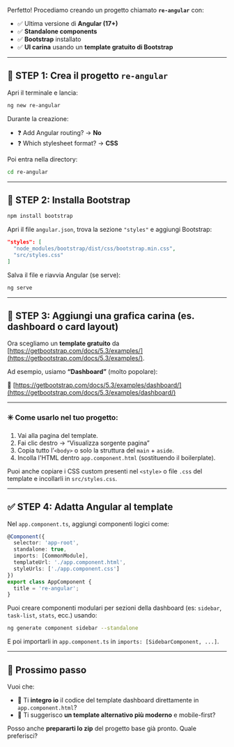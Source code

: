 Perfetto! Procediamo creando un progetto chiamato **`re-angular`** con:

* ✅ Ultima versione di **Angular (17+)**
* ✅ **Standalone components**
* ✅ **Bootstrap** installato
* ✅ **UI carina** usando un **template gratuito di Bootstrap**

---

## 🔧 STEP 1: Crea il progetto `re-angular`

Apri il terminale e lancia:

```bash
ng new re-angular
```

Durante la creazione:

* ❓ Add Angular routing? → **No**
* ❓ Which stylesheet format? → **CSS**

Poi entra nella directory:

```bash
cd re-angular
```

---

## 🔧 STEP 2: Installa Bootstrap

```bash
npm install bootstrap
```

Apri il file `angular.json`, trova la sezione `"styles"` e aggiungi Bootstrap:

```json
"styles": [
  "node_modules/bootstrap/dist/css/bootstrap.min.css",
  "src/styles.css"
]
```

Salva il file e riavvia Angular (se serve):

```bash
ng serve
```

---

## 🎨 STEP 3: Aggiungi una grafica carina (es. dashboard o card layout)

Ora scegliamo un **template gratuito** da [https://getbootstrap.com/docs/5.3/examples/](https://getbootstrap.com/docs/5.3/examples/).

Ad esempio, usiamo **“Dashboard”** (molto popolare):

🔗 [https://getbootstrap.com/docs/5.3/examples/dashboard/](https://getbootstrap.com/docs/5.3/examples/dashboard/)

---

### ✳️ Come usarlo nel tuo progetto:

1. Vai alla pagina del template.
2. Fai clic destro → “Visualizza sorgente pagina”
3. Copia tutto l’`<body>` o solo la struttura del `main` + `aside`.
4. Incolla l'HTML dentro `app.component.html` (sostituendo il boilerplate).

Puoi anche copiare i CSS custom presenti nel `<style>` o file `.css` del template e incollarli in `src/styles.css`.

---

## ✅ STEP 4: Adatta Angular al template

Nel `app.component.ts`, aggiungi componenti logici come:

```ts
@Component({
  selector: 'app-root',
  standalone: true,
  imports: [CommonModule],
  templateUrl: './app.component.html',
  styleUrls: ['./app.component.css']
})
export class AppComponent {
  title = 're-angular';
}
```

Puoi creare componenti modulari per sezioni della dashboard (es: `sidebar`, `task-list`, `stats`, ecc.) usando:

```bash
ng generate component sidebar --standalone
```

E poi importarli in `app.component.ts` in `imports: [SidebarComponent, ...]`.

---

## 🚀 Prossimo passo

Vuoi che:

* 🔹 Ti **integro io** il codice del template dashboard direttamente in `app.component.html`?
* 🔹 Ti suggerisco **un template alternativo più moderno** e mobile-first?

Posso anche **prepararti lo zip** del progetto base già pronto. Quale preferisci?
